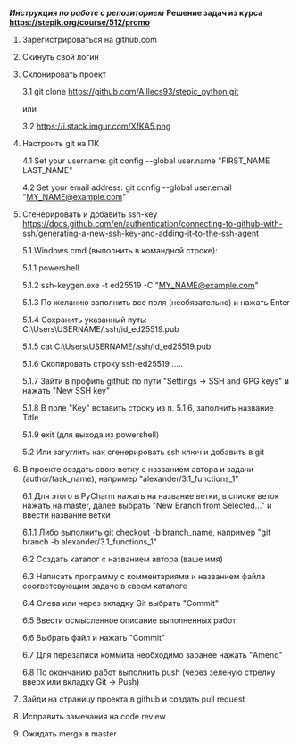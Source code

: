 ***Инструкция по работе с репозиторием***
**Решение задач из курса https://stepik.org/course/512/promo**
1. Зарегистрироваться на github.com
2. Скинуть свой логин
3. Склонировать проект 

    3.1 git clone https://github.com/Alllecs93/stepic_python.git
  
    или

    3.2 https://i.stack.imgur.com/XfKA5.png
  
4. Настроить git на ПК

    4.1 Set your username: git config --global user.name "FIRST_NAME LAST_NAME"

    4.2 Set your email address: git config --global user.email "MY_NAME@example.com"
5. Сгенерировать и добавить ssh-key https://docs.github.com/en/authentication/connecting-to-github-with-ssh/generating-a-new-ssh-key-and-adding-it-to-the-ssh-agent

    5.1 Windows cmd (выполнить в командной строке):

    5.1.1 powershell

    5.1.2 ssh-keygen.exe -t ed25519 -C "MY_NAME@example.com"

    5.1.3 По желанию заполнить все поля (необязательно) и нажать Enter

    5.1.4 Сохранить указанный путь:  C:\Users\USERNAME/.ssh/id_ed25519.pub

    5.1.5 cat C:\Users\USERNAME/.ssh/id_ed25519.pub

    5.1.6 Скопировать строку ssh-ed25519 .....

    5.1.7 Зайти в профиль github по пути "Settings -> SSH and GPG keys" и нажать "New SSH key"

    5.1.8 В поле "Key" вставить строку из п. 5.1.6, заполнить название Title

    5.1.9 exit (для выхода из powershell)

    5.2 Или загуглить как сгенерировать ssh ключ и добавить в git

6. В проекте создать свою ветку с названием автора и задачи (author/task_name), например "alexander/3.1_functions_1"

    6.1 Для этого в PyCharm нажать на название ветки, в списке веток нажать на master, далее выбрать "New Branch from Selected..." и ввести название ветки

    6.1.1 Либо выполнить git checkout -b branch_name, например "git branch -b alexander/3.1_functions_1"

    6.2 Создать каталог с названием автора (ваше имя)

    6.3 Написать программу с комментариями и названием файла соответсвующим задаче в своем каталоге

    6.4 Слева или через вкладку Git выбрать "Commit"

    6.5 Ввести осмысленное описание выполненных работ

    6.6 Выбрать файл и нажать "Commit"

    6.7 Для перезаписи коммита необходимо заранее нажать "Amend"

    6.8 По окончанию работ выполнить push (через зеленую стрелку вверх или вкладку Git -> Push)
7. Зайди на страницу проекта в github и создать pull request
8. Исправить замечания на code review
9. Ожидать merga в master
